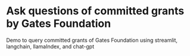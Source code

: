 # Ask questions of committed grants by Gates Foundation
Demo to query committed grants of Gates Foundation using streamlit, langchain, llamaIndex, and chat-gpt

